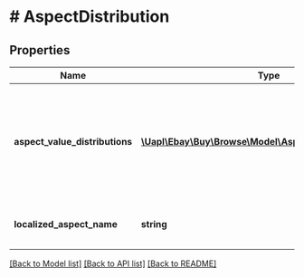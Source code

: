 # # AspectDistribution

## Properties

Name | Type | Description | Notes
------------ | ------------- | ------------- | -------------
**aspect_value_distributions** | [**\Uapl\Ebay\Buy\Browse\Model\AspectValueDistribution[]**](AspectValueDistribution.md) | An array of containers for the various values of the aspect and the match count and a HATEOAS reference ( refinementHref) for this aspect. | [optional]
**localized_aspect_name** | **string** | The name of an aspect, such as Brand, Color, etc. | [optional]

[[Back to Model list]](../../README.md#models) [[Back to API list]](../../README.md#endpoints) [[Back to README]](../../README.md)
